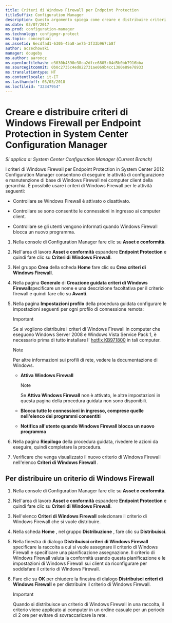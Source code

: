 ```yaml
---
title: Criteri di Windows Firewall per Endpoint Protection
titleSuffix: Configuration Manager
description: Questo argomento spiega come creare e distribuire criteri di Windows Firewall per Endpoint Protection in System Center 2012 Configuration Manager.
ms.date: 03/07/2017
ms.prod: configuration-manager
ms.technology: configmgr-protect
ms.topic: conceptual
ms.assetid: 6ecdfad1-6305-45a8-ae75-3f33b967cb8f
author: aczechowski
manager: dougeby
ms.author: aaroncz
ms.openlocfilehash: e3030b4390e38ca2dfce6805c04d5b0bb7916bba
ms.sourcegitcommit: 0b0c2735c4ed822731ae069b4cc1380e89e78933
ms.translationtype: HT
ms.contentlocale: it-IT
ms.lasthandoff: 05/03/2018
ms.locfileid: "32347954"
---
```

# <a name="create-and-deploy-windows-firewall-policies-for-endpoint-protection-in-system-center-configuration-manager"></a>Creare e distribuire criteri di Windows Firewall per Endpoint Protection in System Center Configuration Manager

*Si applica a: System Center Configuration Manager (Current Branch)*

I criteri di Windows Firewall per Endpoint Protection in System Center 2012 Configuration Manager consentono di eseguire le attività di configurazione e manutenzione di base di Windows Firewall nei computer client della gerarchia. È possibile usare i criteri di Windows Firewall per le attività seguenti:  

-   Controllare se Windows Firewall è attivato o disattivato.  

-   Controllare se sono consentite le connessioni in ingresso ai computer client.  

-   Controllare se gli utenti vengono informati quando Windows Firewall blocca un nuovo programma.  

1.  Nella console di Configuration Manager fare clic su **Asset e conformità**.  

2.  Nell'area di lavoro **Asset e conformità** espandere **Endpoint Protection** e quindi fare clic su **Criteri di Windows Firewall**.  

3.  Nel gruppo **Crea** della scheda **Home** fare clic su **Crea criteri di Windows Firewall**.  

4.  Nella pagina **Generale** di **Creazione guidata criteri di Windows Firewall**specificare un nome e una descrizione facoltativa per il criterio firewall e quindi fare clic su **Avanti**.  

5.  Nella pagina **Impostazioni profilo** della procedura guidata configurare le impostazioni seguenti per ogni profilo di connessione remota:  

    > [!IMPORTANT]  
    >  Se si vogliono distribuire i criteri di Windows Firewall in computer che eseguono Windows Server 2008 e Windows Vista Service Pack 1, è necessario prima di tutto installare l' [hotfix KB971800](http://go.microsoft.com/fwlink/p/?LinkId=231239) in tali computer.  

    > [!NOTE]  
    >  Per altre informazioni sui profili di rete, vedere la documentazione di Windows.  

    -   **Attiva Windows Firewall**  

        > [!NOTE]  
        >  Se **Attiva Windows Firewall** non è attivato, le altre impostazioni in questa pagina della procedura guidata non sono disponibili.  

    -   **Blocca tutte le connessioni in ingresso, comprese quelle nell'elenco dei programmi consentiti**  

    -   **Notifica all'utente quando Windows Firewall blocca un nuovo programma**  

6.  Nella pagina **Riepilogo** della procedura guidata, rivedere le azioni da eseguire, quindi completare la procedura.  

7.  Verificare che venga visualizzato il nuovo criterio di Windows Firewall nell'elenco **Criteri di Windows Firewall** .  

##  <a name="BKMK_Assign"></a> Per distribuire un criterio di Windows Firewall  

1.  Nella console di Configuration Manager fare clic su **Asset e conformità**.  

2.  Nell'area di lavoro **Asset e conformità** espandere **Endpoint Protection** e quindi fare clic su **Criteri di Windows Firewall**.  

3.  Nell'elenco **Criteri di Windows Firewall** selezionare il criterio di Windows Firewall che si vuole distribuire.  

4.  Nella scheda **Home** , nel gruppo **Distribuzione** , fare clic su **Distribuisci**.  

5.  Nella finestra di dialogo **Distribuisci criteri di Windows Firewall** specificare la raccolta a cui si vuole assegnare il criterio di Windows Firewall e specificare una pianificazione assegnazione. Il criterio di Windows Firewall valuta la conformità usando questa pianificazione e le impostazioni di Windows Firewall sui client da riconfigurare per soddisfare il criterio di Windows Firewall.  

6.  Fare clic su **OK** per chiudere la finestra di dialogo **Distribuisci criteri di Windows Firewall** e per distribuire il criterio di Windows Firewall.  

    > [!IMPORTANT]  
    >  Quando si distribuisce un criterio di Windows Firewall in una raccolta, il criterio viene applicato ai computer in un ordine casuale per un periodo di 2 ore per evitare di sovraccaricare la rete.
